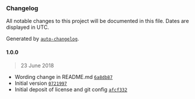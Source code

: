 ### Changelog
All notable changes to this project will be documented in this file. Dates are displayed in UTC.

Generated by [`auto-changelog`](https://github.com/CookPete/auto-changelog).

#### 1.0.0
> 23 June 2018
- Wording change in README.md [`6a8db87`](https://github.com/hal313/grunt-html-amend/commit/6a8db8722506386325227ecb572496280e10e050)
- Initial version [`0721997`](https://github.com/hal313/grunt-html-amend/commit/07219978baa3b16d3cc0f5685765f4c9d37a369a)
- Initial deposit of license and git config [`afcf332`](https://github.com/hal313/grunt-html-amend/commit/afcf332c54c28ba3bbd031ec84b2c46ad54bb82a)

